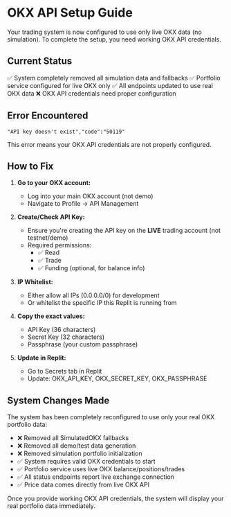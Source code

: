 # OKX API Setup Guide

Your trading system is now configured to use only live OKX data (no simulation). To complete the setup, you need working OKX API credentials.

## Current Status
✅ System completely removed all simulation data and fallbacks
✅ Portfolio service configured for live OKX only
✅ All endpoints updated to use real OKX data
❌ OKX API credentials need proper configuration

## Error Encountered
`"API key doesn't exist","code":"50119"`

This error means your OKX API credentials are not properly configured.

## How to Fix

1. **Go to your OKX account:**
   - Log into your main OKX account (not demo)
   - Navigate to Profile → API Management

2. **Create/Check API Key:**
   - Ensure you're creating the API key on the **LIVE** trading account (not testnet/demo)
   - Required permissions:
     - ✅ Read
     - ✅ Trade
     - ✅ Funding (optional, for balance info)

3. **IP Whitelist:**
   - Either allow all IPs (0.0.0.0/0) for development
   - Or whitelist the specific IP this Replit is running from

4. **Copy the exact values:**
   - API Key (36 characters)
   - Secret Key (32 characters) 
   - Passphrase (your custom passphrase)

5. **Update in Replit:**
   - Go to Secrets tab in Replit
   - Update: OKX_API_KEY, OKX_SECRET_KEY, OKX_PASSPHRASE

## System Changes Made

The system has been completely reconfigured to use only your real OKX portfolio data:

- ❌ Removed all SimulatedOKX fallbacks
- ❌ Removed all demo/test data generation
- ❌ Removed simulation portfolio initialization
- ✅ System requires valid OKX credentials to start
- ✅ Portfolio service uses live OKX balance/positions/trades
- ✅ All status endpoints report live exchange connection
- ✅ Price data comes directly from live OKX API

Once you provide working OKX API credentials, the system will display your real portfolio data immediately.